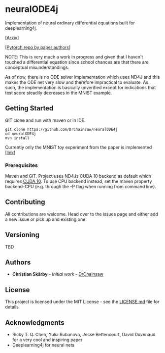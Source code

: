 # neuralODE4j

Implementation of neural ordinary differential equations built for deeplearning4j.

[[Arxiv](https://arxiv.org/abs/1806.07366)]

[[Pytorch repo by paper authors](https://github.com/rtqichen/torchdiffeq)]

NOTE: This is very much a work in progress and given that I haven't touched a differential equation since school chances
are that there are conceptual misunderstandings.

As of now, there is no ODE solver implementation which uses ND4J and this makes the ODE net very slow and therefore
impractical to evaluate. As such, the implementation is basically unverified except for indications that test score
steadily decreases in the MNIST example.

## Getting Started

GIT clone and run with maven or in IDE.

```
git clone https://github.com/DrChainsaw/neuralODE4j
cd neuralODE4j
mvn install
```

Currently only the MNIST toy experiment from the paper is implemented [[link]](./examples)

### Prerequisites

Maven and GIT. Project uses ND4Js CUDA 10 backend as default which requires [CUDA 10](https://deeplearning4j.org/docs/latest/deeplearning4j-config-cudnn).
To use CPU backend instead, set the maven property backend-CPU (e.g. through the -P flag when running from command line).

## Contributing

All contributions are welcome. Head over to the issues page and either add a new issue or pick up and existing one.

## Versioning

TBD

## Authors

* **Christian Skärby** - *Initial work* - [DrChainsaw](https://github.com/DrChainsaw)

## License

This project is licensed under the MIT License - see the [LICENSE.md](LICENSE.md) file for details

## Acknowledgments

* Ricky T. Q. Chen, Yulia Rubanova, Jesse Bettencourt, David Duvenaud for a very cool and inspiring paper
* Deeplearning4j for neural nets
